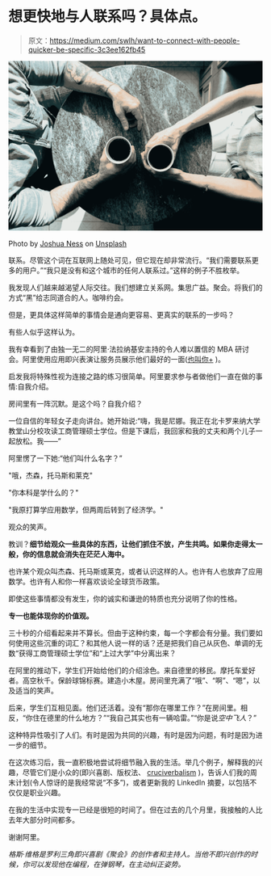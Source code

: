 # 想更快地与人联系吗？具体点。

> 原文：<https://medium.com/swlh/want-to-connect-with-people-quicker-be-specific-3c3ee162fb45>

![](img/be1afe13926d18209c66d2ce5756987a.png)

Photo by [Joshua Ness](https://unsplash.com/@theexplorerdad?utm_source=medium&utm_medium=referral) on [Unsplash](https://unsplash.com?utm_source=medium&utm_medium=referral)

联系。尽管这个词在互联网上随处可见，但它现在却非常流行。“我们需要联系更多的用户。”“我只是没有和这个城市的任何人联系过。”这样的例子不胜枚举。

我发现人们越来越渴望人际交往。我们想建立关系网。集思广益。聚会。将我们的方式“黑”给志同道合的人。咖啡约会。

但是，更具体这样简单的事情会是通向更容易、更真实的联系的一步吗？

有些人似乎这样认为。

我有幸看到了由独一无二的阿里·法拉纳基安主持的令人难以置信的 MBA 研讨会。阿里使用应用即兴表演让服务员展示他们最好的一面([也叫你+](/@awvieweg/you-an-improv-philosophy-for-work-and-life-229cfa80db1c) )。

启发我将特殊性视为连接之路的练习很简单。阿里要求参与者做他们一直在做的事情:自我介绍。

房间里有一阵沉默。是这个吗？自我介绍？

一位自信的年轻女子走向讲台。她开始说:“嗨，我是尼娜。我正在北卡罗来纳大学教堂山分校攻读工商管理硕士学位。但是下课后，我回家和我的丈夫和两个儿子一起放松。我——”

阿里愣了一下她:“他们叫什么名字？”

"哦，杰森，托马斯和莱克"

"你本科是学什么的？"

"我原打算学应用数学，但两周后转到了经济学。"

观众的笑声。

教训？**细节给观众一些具体的东西，让他们抓住不放，产生共鸣。如果你走得太一般，你的信息就会消失在茫茫人海中。**

也许某个观众叫杰森、托马斯或莱克，或者认识这样的人。也许有人也放弃了应用数学。也许有人和你一样喜欢谈论全球货币政策。

即使这些事情都没有发生，你的诚实和谦逊的特质也充分说明了你的性格。

**专一也能体现你的价值观。**

三十秒的介绍看起来并不算长。但由于这种约束，每一个字都会有分量。我们要如何使用这些沉重的词汇？和其他人说一样的话？还是把我们自己从灰色、单调的无数“获得工商管理硕士学位”和“上过大学”中分离出来？

在阿里的推动下，学生们开始给他们的介绍涂色。来自德里的移民。摩托车爱好者。高空秋千。保龄球锦标赛。建造小木屋。房间里充满了“哦”、“啊”、“嗯”，以及适当的笑声。

后来，学生们互相见面。他们还活着。没有“那你在哪里工作？”在房间里。相反，“你住在德里的什么地方？”“我自己其实也有一辆哈雷。”“你是说*空中飞人*？”

这种特异性吸引了人们。有时是因为共同的兴趣，有时是因为问题，有时是因为进一步的细节。

在这次练习后，我一直积极地尝试将细节融入我的生活。举几个例子，解释我的兴趣，尽管它们是小众的(即兴喜剧、版权法、 [cruciverbalism](https://www.youtube.com/watch?v=FM2tKHOGGRk) )，告诉人们我的周末计划(令人惊讶的是我经常说“不多”)，或者更新我的 LinkedIn 摘要，以包括不仅仅是职业兴趣。

在我的生活中实现专一已经是很短的时间了。但在过去的几个月里，我接触的人比去年大部分时间都多。

谢谢阿里。

*格斯·维格是罗利三角即兴喜剧《聚会》的创作者和主持人。当他不即兴创作的时候，你可以发现他在编程，在弹钢琴，在主动纠正姿势。*